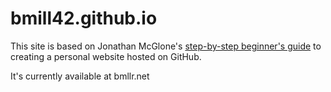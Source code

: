 bmill42.github.io
=====================
This site is based on Jonathan McGlone's [step-by-step beginner's guide](http://jmcglone.com/guides/github-pages) to creating a personal website hosted on GitHub.

It's currently available at bmllr.net
